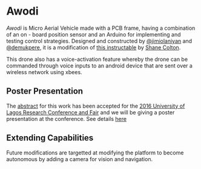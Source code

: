 # Awodi
_Awodi_ is Micro Aerial Vehicle made with a PCB frame, having a combination of  an  on - board  position sensor and an  Arduino  for implementing and testing control strategies. Designed and constructed by [@jimiolaniyan](https://github.com/jimiolaniyan) and [@demukpere](https://github.com/demukpere), it is a modification of [this instructable](http://www.instructables.com/id/PCB-Quadrotor-Brushless/?ALLSTEPS) by [Shane Colton](http://scolton.blogspot.com/).

This drone also has a voice-activation feature whereby the drone can be commanded through voice inputs to an android device that are sent over a wireless network using xbees.

## Poster Presentation
The [abstract](https://github.com/jimiolaniyan/Awodi/blob/master/docs/abstract.pdf) for this work has been accepted for the [2016 University of Lagos Research Conference and Fair](http://conference.unilag.edu.ng/) and we will be giving a poster presentation at the conference. See details [here](http://conference.unilag.edu.ng/)
## Extending Capabilities
Future modifications are targetted at modifying the platform to become autonomous by adding a camera for vision and navigation. 



